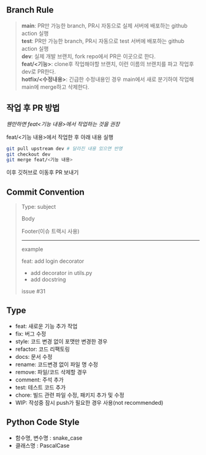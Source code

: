 ## Branch Rule

> **main**: PR만 가능한 branch, PR시 자동으로 실제 서버에 배포하는 github action 실행<br/>
> **test**: PR만 가능한 branch, PR시 자동으로 test 서버에 배포하는 github action 실행<br/>
> **dev**: 실제 개발 브랜치, fork repo에서 PR은 이곳으로 한다.<br/>
> **feat/<기능>**: clone후 작업해야할 브랜치, 이런 이름의 브랜치를 파고 작업후 dev로 PR한다.<br/>
> **hotfix/<수정내용>**: 긴급한 수정내용인 경우 main에서 새로 분기하여 작업해 main에 merge하고 삭제한다.<br/>

## 작업 후 PR 방법
_웬만하면 feat<기능 내용>에서 작업하는 것을 권장_

feat/<기능 내용>에서 작업한 후 아래 내용 실행
```sh
git pull upstream dev # 달라진 내용 있으면 반영
git checkout dev
git merge feat/<기능 내용>
```
이후 깃허브로 이동후 PR 보내기

## Commit Convention

> Type: subject
>
> Body
>
> Footer(이슈 트랙시 사용)
>
> ---
> example
>
> feat: add login decorator
> - add decorator in utils.py
> - add docstring
>
> issue #31

## Type
- feat: 새로운 기능 추가 작업
- fix: 버그 수정
- style: 코드 변경 없이 포맷만 변경한 경우
- refactor: 코드 리팩토링
- docs: 문서 수정
- rename: 코드변경 없이 파일 명 수정
- remove: 파일/코드 삭제할 경우
- comment: 주석 추가
- test: 테스트 코드 추가
- chore: 빌드 관련 파일 수정, 패키지 추가 및 수정
- WIP: 작성중 잠시 push가 필요한 경우 사용(not recommended)


## Python Code Style
- 함수명, 변수명 : snake_case
- 클래스명 : PascalCase
